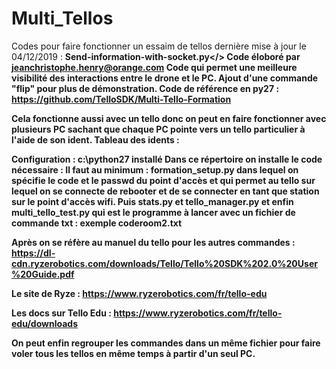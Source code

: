 # Multi_Tellos
Codes pour faire fonctionner un essaim de tellos
dernière mise à jour le 04/12/2019 :
<B>Send-information-with-socket.py</>
Code éloboré par jeanchristophe.henry@orange.com
Code qui permet une meilleure visibilité des interactions entre le drone et le PC.
Ajout d'une commande "flip" pour plus de démonstration.
Code de référence en py27 :
https://github.com/TelloSDK/Multi-Tello-Formation


Cela fonctionne aussi avec un tello donc on peut en faire fonctionner avec plusieurs PC sachant que chaque PC pointe vers un tello particulier à l'aide de son ident.
Tableau des idents :

Configuration :
c:\python27 installé
Dans ce répertoire on installe le code nécessaire :
Il faut au minimum :
formation_setup.py dans lequel on spécifie le code et le passwd du point d'accès et qui permet au tello sur lequel on se connecte de rebooter et de se connecter en tant que station sur le point d'accès wifi.
Puis stats.py et tello_manager.py et enfin multi_tello_test.py qui est le programme à lancer avec un fichier de commande txt :
exemple coderoom2.txt


Après on se réfère au manuel du tello pour les autres commandes : https://dl-cdn.ryzerobotics.com/downloads/Tello/Tello%20SDK%202.0%20User%20Guide.pdf

Le site de Ryze :
https://www.ryzerobotics.com/fr/tello-edu

Les docs sur Tello Edu :
https://www.ryzerobotics.com/fr/tello-edu/downloads



On peut enfin regrouper les commandes dans un même fichier pour faire voler tous les tellos en même temps à partir d'un seul PC.

